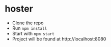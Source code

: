 # hoster

- Clone the repo
- Run `npm install`
- Start with `npm start`
- Project will be found at http://localhost:8080
